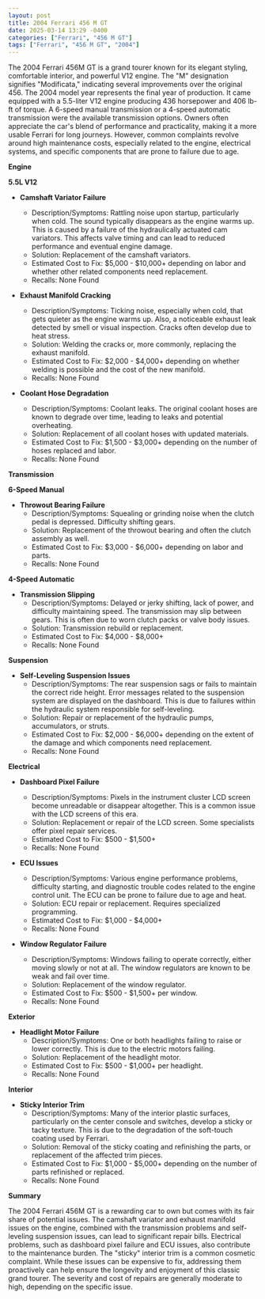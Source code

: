 ```yaml
---
layout: post
title: 2004 Ferrari 456 M GT
date: 2025-03-14 13:29 -0400
categories: ["Ferrari", "456 M GT"]
tags: ["Ferrari", "456 M GT", "2004"]
---
```

The 2004 Ferrari 456M GT is a grand tourer known for its elegant styling, comfortable interior, and powerful V12 engine. The "M" designation signifies "Modificata," indicating several improvements over the original 456. The 2004 model year represents the final year of production. It came equipped with a 5.5-liter V12 engine producing 436 horsepower and 406 lb-ft of torque. A 6-speed manual transmission or a 4-speed automatic transmission were the available transmission options. Owners often appreciate the car's blend of performance and practicality, making it a more usable Ferrari for long journeys. However, common complaints revolve around high maintenance costs, especially related to the engine, electrical systems, and specific components that are prone to failure due to age.

**Engine**

**5.5L V12**

*   **Camshaft Variator Failure**
    *   Description/Symptoms: Rattling noise upon startup, particularly when cold. The sound typically disappears as the engine warms up. This is caused by a failure of the hydraulically actuated cam variators. This affects valve timing and can lead to reduced performance and eventual engine damage.
    *   Solution: Replacement of the camshaft variators.
    *   Estimated Cost to Fix: $5,000 - $10,000+ depending on labor and whether other related components need replacement.
    *   Recalls: None Found

*   **Exhaust Manifold Cracking**
    *   Description/Symptoms: Ticking noise, especially when cold, that gets quieter as the engine warms up. Also, a noticeable exhaust leak detected by smell or visual inspection. Cracks often develop due to heat stress.
    *   Solution: Welding the cracks or, more commonly, replacing the exhaust manifold.
    *   Estimated Cost to Fix: $2,000 - $4,000+ depending on whether welding is possible and the cost of the new manifold.
    *   Recalls: None Found

*   **Coolant Hose Degradation**
    *   Description/Symptoms: Coolant leaks. The original coolant hoses are known to degrade over time, leading to leaks and potential overheating.
    *   Solution: Replacement of all coolant hoses with updated materials.
    *   Estimated Cost to Fix: $1,500 - $3,000+ depending on the number of hoses replaced and labor.
    *   Recalls: None Found

**Transmission**

**6-Speed Manual**

*   **Throwout Bearing Failure**
    *   Description/Symptoms: Squealing or grinding noise when the clutch pedal is depressed. Difficulty shifting gears.
    *   Solution: Replacement of the throwout bearing and often the clutch assembly as well.
    *   Estimated Cost to Fix: $3,000 - $6,000+ depending on labor and parts.
    *   Recalls: None Found

**4-Speed Automatic**

*   **Transmission Slipping**
    *   Description/Symptoms: Delayed or jerky shifting, lack of power, and difficulty maintaining speed. The transmission may slip between gears. This is often due to worn clutch packs or valve body issues.
    *   Solution: Transmission rebuild or replacement.
    *   Estimated Cost to Fix: $4,000 - $8,000+
    *   Recalls: None Found

**Suspension**

*   **Self-Leveling Suspension Issues**
    *   Description/Symptoms: The rear suspension sags or fails to maintain the correct ride height. Error messages related to the suspension system are displayed on the dashboard. This is due to failures within the hydraulic system responsible for self-leveling.
    *   Solution: Repair or replacement of the hydraulic pumps, accumulators, or struts.
    *   Estimated Cost to Fix: $2,000 - $6,000+ depending on the extent of the damage and which components need replacement.
    *   Recalls: None Found

**Electrical**

*   **Dashboard Pixel Failure**
    *   Description/Symptoms: Pixels in the instrument cluster LCD screen become unreadable or disappear altogether. This is a common issue with the LCD screens of this era.
    *   Solution: Replacement or repair of the LCD screen. Some specialists offer pixel repair services.
    *   Estimated Cost to Fix: $500 - $1,500+
    *   Recalls: None Found

*   **ECU Issues**
    *   Description/Symptoms: Various engine performance problems, difficulty starting, and diagnostic trouble codes related to the engine control unit. The ECU can be prone to failure due to age and heat.
    *   Solution: ECU repair or replacement. Requires specialized programming.
    *   Estimated Cost to Fix: $1,000 - $4,000+
    *   Recalls: None Found

*   **Window Regulator Failure**
    *   Description/Symptoms: Windows failing to operate correctly, either moving slowly or not at all. The window regulators are known to be weak and fail over time.
    *   Solution: Replacement of the window regulator.
    *   Estimated Cost to Fix: $500 - $1,500+ per window.
    *   Recalls: None Found

**Exterior**

*   **Headlight Motor Failure**
    *   Description/Symptoms: One or both headlights failing to raise or lower correctly. This is due to the electric motors failing.
    *   Solution: Replacement of the headlight motor.
    *   Estimated Cost to Fix: $500 - $1,000+ per headlight.
    *   Recalls: None Found

**Interior**

*   **Sticky Interior Trim**
    *   Description/Symptoms: Many of the interior plastic surfaces, particularly on the center console and switches, develop a sticky or tacky texture. This is due to the degradation of the soft-touch coating used by Ferrari.
    *   Solution: Removal of the sticky coating and refinishing the parts, or replacement of the affected trim pieces.
    *   Estimated Cost to Fix: $1,000 - $5,000+ depending on the number of parts refinished or replaced.
    *   Recalls: None Found

**Summary**

The 2004 Ferrari 456M GT is a rewarding car to own but comes with its fair share of potential issues. The camshaft variator and exhaust manifold issues on the engine, combined with the transmission problems and self-leveling suspension issues, can lead to significant repair bills. Electrical problems, such as dashboard pixel failure and ECU issues, also contribute to the maintenance burden. The "sticky" interior trim is a common cosmetic complaint. While these issues can be expensive to fix, addressing them proactively can help ensure the longevity and enjoyment of this classic grand tourer. The severity and cost of repairs are generally moderate to high, depending on the specific issue.

